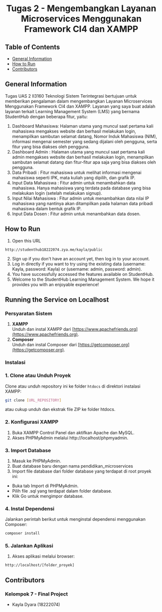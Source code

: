 <h1 align="center"> Tugas 2 - Mengembangkan Layanan Microservices Menggunakan Framework CI4 dan XAMPP </h1>

## Table of Contents
* [General Information](#general-information)
* [How to Run](#how-to-run)
* [Contributors](#contributors)

## General Information
Tugas UAS 2 II3160 Teknologi Sistem Terintegrasi bertujuan untuk memberikan pengalaman dalam mengembangkan Layanan Microservices Menggunakan Framework CI4 dan XAMPP. Layanan yang saya buat adalah layanan terkait Learning Management System (LMS) yang bernama StudentHub dengan beberapa fitur, yaitu:

1. Dashboard Mahasiswa: Halaman utama yang muncul saat pertama kali mahasiswa mengakses website dan berhasil melakukan login, menampilkan sambutan selamat datang, Nomor Induk Mahasiswa (NIM), informasi mengenai semester yang sedang dijalani oleh pengguna, serta fitur yang bisa diakses oleh pengguna.
2. Dashboard Admin : Halaman utama yang muncul saat pertama kali admin mengakses website dan berhasil melakukan login, menampilkan sambutan selamat datang dan fitur-fitur apa saja yang bisa diakses oleh pengguna.
3. Data Pribadi : Fitur mahasiswa untuk melihat informasi mengenai mahasiswa seperti IPK, mata kuliah yang dipilih, dan grafik IP.
4. Input Data Mahasiswa : Fitur admin untuk menambahkan data mahasiswa. Hanya mahasiswa yang terdata pada database yang bisa melakukan login (setelah melakukan signup).
5. Input Nilai Mahasiswa : Fitur admin untuk menambahkan data nilai IP mahasiswa yang nantinya akan ditampilkan pada halaman data pribadi mahasiswa dalam bentuk grafik IP.
6. Input Data Dosen : Fitur admin untuk menambahkan data dosen.

## How to Run
1. Open this URL
```
http://studenthub18222074.zya.me/kayla/public
```
2. Sign up if you don't have an account yet, then log in to your account.
3. Log in directly if you want to try using the existing data (username: Kayla, password: Kayla) or (username: admin, password: admin).
4. You have successfully accessed the features available on StudentHub.
5. Welcome to the StudentHub Learning Management System. We hope it provides you with an enjoyable experience!

## Running the Service on Localhost
### Persyaratan Sistem
1. **XAMPP**  
   Unduh dan instal XAMPP dari [https://www.apachefriends.org](https://www.apachefriends.org).
2. **Composer**  
   Unduh dan instal Composer dari [https://getcomposer.org](https://getcomposer.org).

### Instalasi
### **1. Clone atau Unduh Proyek**
Clone atau unduh repository ini ke folder `htdocs` di direktori instalasi XAMPP:
```bash
git clone [URL_REPOSITORY]
```
atau cukup unduh dan ekstrak file ZIP ke folder htdocs.

### **2. Konfigurasi XAMPP**
1. Buka XAMPP Control Panel dan aktifkan Apache dan MySQL.
2. Akses PHPMyAdmin melalui http://localhost/phpmyadmin.

### **3. Import Database**
1. Masuk ke PHPMyAdmin.
2. Buat database baru dengan nama pendidikan_microservices
3. Import file database dari folder database yang terdapat di root proyek ini:
- Buka tab Import di PHPMyAdmin.
- Pilih file .sql yang terdapat dalam folder database.
- Klik Go untuk mengimpor database.

### **4. Instal Dependensi**
Jalankan perintah berikut untuk menginstal dependensi menggunakan Composer:
```bash
composer install
```

### **5. Jalankan Aplikasi**
1. Akses aplikasi melalui browser:
```url
http://localhost/[folder_proyek]
```

## Contributors
### Kelompok 7 - Final Project
- Kayla Dyara (18222074)
